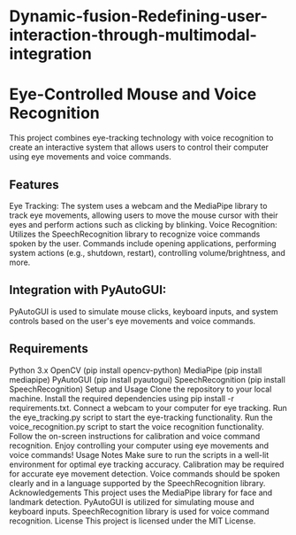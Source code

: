 # Dynamic-fusion-Redefining-user-interaction-through-multimodal-integration

# Eye-Controlled Mouse and Voice Recognition
This project combines eye-tracking technology with voice recognition to create an interactive system that allows users to control their computer using eye movements and voice commands.

## Features
Eye Tracking: The system uses a webcam and the MediaPipe library to track eye movements, allowing users to move the mouse cursor with their eyes and perform actions such as clicking by blinking.
Voice Recognition: Utilizes the SpeechRecognition library to recognize voice commands spoken by the user. Commands include opening applications, performing system actions (e.g., shutdown, restart), controlling volume/brightness, and more.
## Integration with PyAutoGUI: 
PyAutoGUI is used to simulate mouse clicks, keyboard inputs, and system controls based on the user's eye movements and voice commands.
## Requirements
Python 3.x
OpenCV (pip install opencv-python)
MediaPipe (pip install mediapipe)
PyAutoGUI (pip install pyautogui)
SpeechRecognition (pip install SpeechRecognition)
Setup and Usage
Clone the repository to your local machine.
Install the required dependencies using pip install -r requirements.txt.
Connect a webcam to your computer for eye tracking.
Run the eye_tracking.py script to start the eye-tracking functionality.
Run the voice_recognition.py script to start the voice recognition functionality.
Follow the on-screen instructions for calibration and voice command recognition.
Enjoy controlling your computer using eye movements and voice commands!
Usage Notes
Make sure to run the scripts in a well-lit environment for optimal eye tracking accuracy.
Calibration may be required for accurate eye movement detection.
Voice commands should be spoken clearly and in a language supported by the SpeechRecognition library.
Acknowledgements
This project uses the MediaPipe library for face and landmark detection.
PyAutoGUI is utilized for simulating mouse and keyboard inputs.
SpeechRecognition library is used for voice command recognition.
License
This project is licensed under the MIT License.

